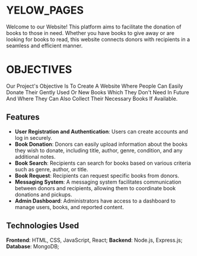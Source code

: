 # YELOW_PAGES

Welcome to our  Website! This platform aims to facilitate the donation of books to those in need. Whether you have books to give away or are looking for books to read, this website connects donors with recipients in a seamless and efficient manner.

# OBJECTIVES

Our Project's Objective Is To Create A Website Where People Can Easily Donate Their Gently Used Or New Books Which They Don't Need In Future And Where They Can Also Collect Their Necessary Books If Available.



## Features

- **User Registration and Authentication**: Users can create accounts and log in securely.
- **Book Donation**: Donors can easily upload information about the books they wish to donate, including title, author, genre, condition, and any additional notes.
- **Book Search**: Recipients can search for books based on various criteria such as genre, author, or title.
- **Book Request**: Recipients can request specific books from donors.
- **Messaging System**: A messaging system facilitates communication between donors and recipients, allowing them to coordinate book donations and pickups.
- **Admin Dashboard**: Administrators have access to a dashboard to manage users, books, and reported content.

## Technologies Used

 **Frontend**: HTML, CSS, JavaScript, React;
 **Backend**: Node.js, Express.js;
 **Database**: MongoDB;



